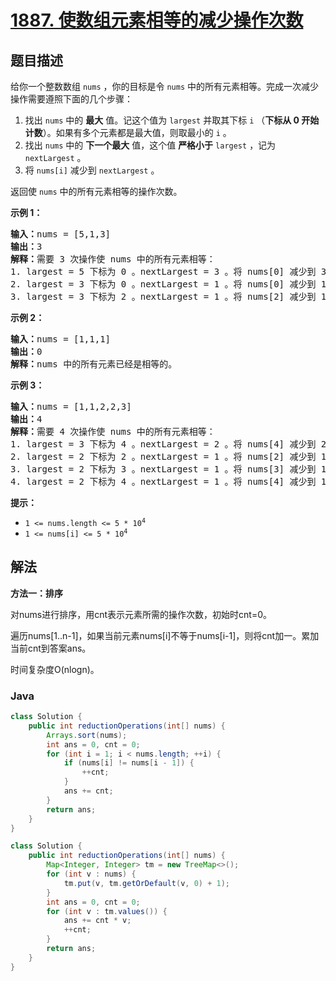 # [1887. 使数组元素相等的减少操作次数](https://leetcode.cn/problems/reduction-operations-to-make-the-array-elements-equal)

## 题目描述

<p>给你一个整数数组 <code>nums</code> ，你的目标是令 <code>nums</code> 中的所有元素相等。完成一次减少操作需要遵照下面的几个步骤：</p>

<ol>
	<li>找出 <code>nums</code> 中的 <strong>最大</strong> 值。记这个值为 <code>largest</code> 并取其下标 <code>i</code> （<strong>下标从 0 开始计数</strong>）。如果有多个元素都是最大值，则取最小的 <code>i</code> 。</li>
	<li>找出 <code>nums</code> 中的 <strong>下一个最大</strong> 值，这个值 <strong>严格小于</strong> <code>largest</code> ，记为 <code>nextLargest</code> 。</li>
	<li>将 <code>nums[i]</code> 减少到 <code>nextLargest</code> 。</li>
</ol>

<p>返回使<em> </em><code>nums</code><em> </em>中的所有元素相等的操作次数。</p>



<p><strong>示例 1：</strong></p>

<pre>
<strong>输入：</strong>nums = [5,1,3]
<strong>输出：</strong>3
<strong>解释：</strong>需要 3 次操作使 nums 中的所有元素相等：
1. largest = 5 下标为 0 。nextLargest = 3 。将 nums[0] 减少到 3 。nums = [<strong>3</strong>,1,3] 。
2. largest = 3 下标为 0 。nextLargest = 1 。将 nums[0] 减少到 1 。nums = [<strong>1</strong>,1,3] 。
3. largest = 3 下标为 2 。nextLargest = 1 。将 nums[2] 减少到 1 。nums = [<strong>1</strong>,1,<strong>1</strong>] 。
</pre>

<p><strong>示例 2：</strong></p>

<pre>
<strong>输入：</strong>nums = [1,1,1]
<strong>输出：</strong>0
<strong>解释：</strong>nums 中的所有元素已经是相等的。
</pre>

<p><strong>示例 3：</strong></p>

<pre>
<strong>输入：</strong>nums = [1,1,2,2,3]
<strong>输出：</strong>4
<strong>解释：</strong>需要 4 次操作使 nums 中的所有元素相等：
1. largest = 3 下标为 4 。nextLargest = 2 。将 nums[4] 减少到 2 。nums = [1,1,2,2,<strong>2</strong>] 。
2. largest = 2 下标为 2 。nextLargest = 1 。将 nums[2] 减少到 1 。nums = [1,1,<strong>1</strong>,2,2] 。 
3. largest = 2 下标为 3 。nextLargest = 1 。将 nums[3] 减少到 1 。nums = [1,1,1,<strong>1</strong>,2] 。 
4. largest = 2 下标为 4 。nextLargest = 1 。将 nums[4] 减少到 1 。nums = [1,1,1,1,<strong>1</strong>] 。
</pre>



<p><strong>提示：</strong></p>

<ul>
	<li><code>1 <= nums.length <= 5 * 10<sup>4</sup></code></li>
	<li><code>1 <= nums[i] <= 5 * 10<sup>4</sup></code></li>
</ul>

## 解法

**方法一：排序**

对nums进行排序，用cnt表示元素所需的操作次数，初始时cnt=0。

遍历nums[1..n-1]，如果当前元素nums[i]不等于nums[i-1]，则将cnt加一。累加当前cnt到答案ans。

时间复杂度O(nlogn)。

### **Java**

```java
class Solution {
    public int reductionOperations(int[] nums) {
        Arrays.sort(nums);
        int ans = 0, cnt = 0;
        for (int i = 1; i < nums.length; ++i) {
            if (nums[i] != nums[i - 1]) {
                ++cnt;
            }
            ans += cnt;
        }
        return ans;
    }
}
```

```java
class Solution {
    public int reductionOperations(int[] nums) {
        Map<Integer, Integer> tm = new TreeMap<>();
        for (int v : nums) {
            tm.put(v, tm.getOrDefault(v, 0) + 1);
        }
        int ans = 0, cnt = 0;
        for (int v : tm.values()) {
            ans += cnt * v;
            ++cnt;
        }
        return ans;
    }
}
```
